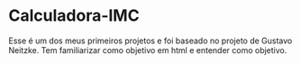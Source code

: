 # Calculadora-IMC
Esse é um dos meus primeiros projetos e foi baseado no projeto de Gustavo Neitzke. Tem familiarizar como objetivo em html e entender como objetivo.
